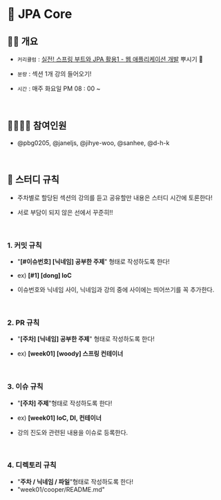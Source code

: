 # 🍃 JPA Core



## 👨‍🏫 개요

- `커리큘럼` : [실전! 스프링 부트와 JPA 활용1 - 웹 애플리케이션 개발](https://www.inflearn.com/course/%EC%8A%A4%ED%94%84%EB%A7%81%EB%B6%80%ED%8A%B8-JPA-%ED%99%9C%EC%9A%A9-1/lecture/24301?tab=curriculum) 뿌시기 👊

- `분량` : 섹션 1개 강의 들어오기!

- `시간` : 매주 화요일 PM 08 : 00 ~ 

  <br>

## 👨‍👨‍👦‍👦 참여인원

- @pbg0205, @janeljs, @jihye-woo, @sanhee, @d-h-k

  <br>

## 🤙 스터디 규칙

- 주차별로 할당된 섹션의 강의를 듣고 공유할만 내용은 스터디 시간에 토론한다!

- 서로 부담이 되지 않은 선에서 꾸준히!!

  <br>

### 1. 커밋 규칙

- "**\[#이슈번호] [닉네임] 공부한 주제**" 형태로 작성하도록 한다!

- ex) **\[#1] [dong] IoC**

- 이슈번호와 닉네임 사이, 닉네임과 강의 중에 사이에는 띄어쓰기를 꼭 추가한다.

  <br>

### 2. PR 규칙

- "**\[주차] [닉네임] 공부한 주제**" 형태로 작성하도록 한다!

- ex) **[week01] [woody] 스프링 컨테이너**

  <br>

### 3. 이슈 규칙

- "**[주차] 주제**"형태로 작성하도록 한다!

- ex) **[week01] IoC, DI, 컨테이너**

- 강의 진도와 관련된 내용을 이슈로 등록한다.

  <br>

### 4. 디렉토리 규칙

- "**주차 / 닉네임 / 파일**"형태로 작성하도록 한다!
- "week01/cooper/README.md"

